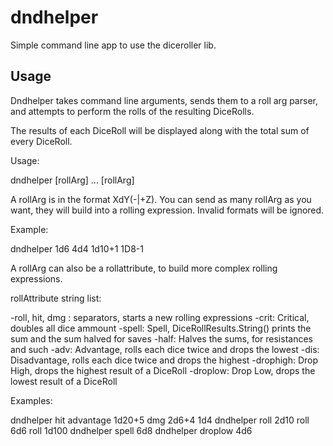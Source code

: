# dndhelper

Simple command line app to use the diceroller lib.

## Usage

Dndhelper takes command line arguments, sends them to a roll arg parser,
and attempts to perform the rolls of the resulting DiceRolls.

The results of each DiceRoll will be displayed along with the total sum
of every DiceRoll.

Usage:

dndhelper [rollArg] ... [rollArg]

A rollArg is in the format XdY(-|+Z). You can send as many rollArg as you want,
they will build into a rolling expression. Invalid formats will be ignored.

Example:

dndhelper 1d6 4d4 1d10+1 1D8-1

A rollArg can also be a rollattribute, to build more complex rolling expressions.

rollAttribute string list:

 -roll, hit, dmg : separators, starts a new rolling expressions
 -crit: Critical, doubles all dice ammount
 -spell: Spell, DiceRollResults.String() prints the sum and the sum halved for saves
 -half: Halves the sums, for resistances and such
 -adv: Advantage, rolls each dice twice and drops the lowest
 -dis: Disadvantage, rolls each dice twice and drops the highest
 -drophigh: Drop High, drops the highest result of a DiceRoll
 -droplow: Drop Low, drops the lowest result of a DiceRoll

Examples:

dndhelper hit advantage 1d20+5 dmg 2d6+4 1d4
dndhelper roll 2d10 roll 6d6 roll 1d100
dndhelper spell 6d8
dndhelper droplow 4d6
